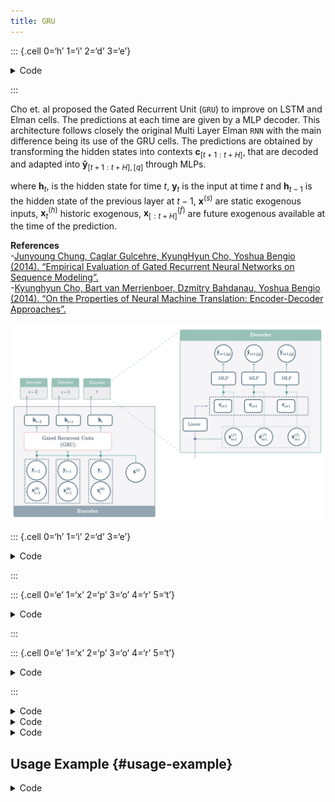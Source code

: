 ```yaml
---
title: GRU
---
```


::: {.cell 0=‘h’ 1=‘i’ 2=‘d’ 3=‘e’}

<details>
<summary>Code</summary>

``` python
%load_ext autoreload
%autoreload 2
```

</details>

:::

Cho et. al proposed the Gated Recurrent Unit (`GRU`) to improve on LSTM
and Elman cells. The predictions at each time are given by a MLP
decoder. This architecture follows closely the original Multi Layer
Elman `RNN` with the main difference being its use of the GRU cells. The
predictions are obtained by transforming the hidden states into contexts
$\mathbf{c}_{[t+1:t+H]}$, that are decoded and adapted into
$\mathbf{\hat{y}}_{[t+1:t+H],[q]}$ through MLPs.

where $\mathbf{h}_{t}$, is the hidden state for time $t$,
$\mathbf{y}_{t}$ is the input at time $t$ and $\mathbf{h}_{t-1}$ is the
hidden state of the previous layer at $t-1$, $\mathbf{x}^{(s)}$ are
static exogenous inputs, $\mathbf{x}^{(h)}_{t}$ historic exogenous,
$\mathbf{x}^{(f)}_{[:t+H]}$ are future exogenous available at the time
of the prediction.

**References**<br> -[Junyoung Chung, Caglar Gulcehre, KyungHyun Cho,
Yoshua Bengio (2014). “Empirical Evaluation of Gated Recurrent Neural
Networks on Sequence Modeling”.](https:arxivorg/abs/1412.3555)<br>
-[Kyunghyun Cho, Bart van Merrienboer, Dzmitry Bahdanau, Yoshua Bengio
(2014). “On the Properties of Neural Machine Translation:
Encoder-Decoder Approaches”.](https://arxiv.org/abs/1409.1259)<br>

![Figure 1. Gated Recurrent Unit Cell.](imgs_models/gru.png)

::: {.cell 0=‘h’ 1=‘i’ 2=‘d’ 3=‘e’}

<details>
<summary>Code</summary>

``` python
from nbdev.showdoc import show_doc
```

</details>

:::

::: {.cell 0=‘e’ 1=‘x’ 2=‘p’ 3=‘o’ 4=‘r’ 5=‘t’}

<details>
<summary>Code</summary>

``` python
from typing import Optional

import torch
import torch.nn as nn

from neuralforecast.losses.pytorch import MAE
from neuralforecast.common._base_recurrent import BaseRecurrent
from neuralforecast.common._modules import MLP
```

</details>

:::

::: {.cell 0=‘e’ 1=‘x’ 2=‘p’ 3=‘o’ 4=‘r’ 5=‘t’}

<details>
<summary>Code</summary>

``` python
class GRU(BaseRecurrent):
    """ GRU

    Multi Layer Recurrent Network with Gated Units (GRU), and
    MLP decoder. The network has `tanh` or `relu` non-linearities, it is trained 
    using ADAM stochastic gradient descent. The network accepts static, historic 
    and future exogenous data, flattens the inputs.

        **Parameters:**<br>
    `h`: int, forecast horizon.<br>
    `input_size`: int, maximum sequence length for truncated train backpropagation. Default -1 uses all history.<br>
    `inference_input_size`: int, maximum sequence length for truncated inference. Default -1 uses all history.<br>
    `encoder_n_layers`: int=2, number of layers for the GRU.<br>
    `encoder_hidden_size`: int=200, units for the GRU's hidden state size.<br>
    `encoder_activation`: str=`tanh`, type of GRU activation from `tanh` or `relu`.<br>
    `encoder_bias`: bool=True, whether or not to use biases b_ih, b_hh within GRU units.<br>
    `encoder_dropout`: float=0., dropout regularization applied to GRU outputs.<br>
    `context_size`: int=10, size of context vector for each timestamp on the forecasting window.<br>
    `decoder_hidden_size`: int=200, size of hidden layer for the MLP decoder.<br>
    `decoder_layers`: int=2, number of layers for the MLP decoder.<br>
    `futr_exog_list`: str list, future exogenous columns.<br>
    `hist_exog_list`: str list, historic exogenous columns.<br>
    `stat_exog_list`: str list, static exogenous columns.<br>
    `loss`: PyTorch module, instantiated train loss class from [losses collection](https://nixtla.github.io/neuralforecast/losses.pytorch.html).<br>
    `valid_loss`: PyTorch module=`loss`, instantiated valid loss class from [losses collection](https://nixtla.github.io/neuralforecast/losses.pytorch.html).<br>
    `max_steps`: int=1000, maximum number of training steps.<br>
    `learning_rate`: float=1e-3, Learning rate between (0, 1).<br>
    `num_lr_decays`: int=-1, Number of learning rate decays, evenly distributed across max_steps.<br>
    `early_stop_patience_steps`: int=-1, Number of validation iterations before early stopping.<br>
    `val_check_steps`: int=100, Number of training steps between every validation loss check.<br>
    `batch_size`: int=32, number of differentseries in each batch.<br>
    `valid_batch_size`: int=None, number of different series in each validation and test batch.<br>
    `scaler_type`: str='robust', type of scaler for temporal inputs normalization see [temporal scalers](https://nixtla.github.io/neuralforecast/common.scalers.html).<br>
    `random_seed`: int=1, random_seed for pytorch initializer and numpy generators.<br>
    `num_workers_loader`: int=os.cpu_count(), workers to be used by `TimeSeriesDataLoader`.<br>
    `drop_last_loader`: bool=False, if True `TimeSeriesDataLoader` drops last non-full batch.<br>
    `alias`: str, optional,  Custom name of the model.<br>
    `**trainer_kwargs`: int,  keyword trainer arguments inherited from [PyTorch Lighning's trainer](https://pytorch-lightning.readthedocs.io/en/stable/api/pytorch_lightning.trainer.trainer.Trainer.html?highlight=trainer).<br>    
    """
    # Class attributes
    SAMPLING_TYPE = 'recurrent'
    
    def __init__(self,
                 h: int,
                 input_size: int = -1,
                 inference_input_size: int = -1,
                 encoder_n_layers: int = 2,
                 encoder_hidden_size: int = 200,
                 encoder_activation: str = 'tanh',
                 encoder_bias: bool = True,
                 encoder_dropout: float = 0.,
                 context_size: int = 10,
                 decoder_hidden_size: int = 200,
                 decoder_layers: int = 2,
                 futr_exog_list = None,
                 hist_exog_list = None,
                 stat_exog_list = None,
                 loss = MAE(),
                 valid_loss = None,
                 max_steps: int = 1000,
                 learning_rate: float = 1e-3,
                 num_lr_decays: int = -1,
                 early_stop_patience_steps: int =-1,
                 val_check_steps: int = 100,
                 batch_size=32,
                 valid_batch_size: Optional[int] = None,
                 scaler_type: str='robust',
                 random_seed=1,
                 num_workers_loader=0,
                 drop_last_loader=False,
                 **trainer_kwargs):
        super(GRU, self).__init__(
            h=h,
            input_size=input_size,
            inference_input_size=inference_input_size,
            loss=loss,
            valid_loss=valid_loss,
            max_steps=max_steps,
            learning_rate=learning_rate,
            num_lr_decays=num_lr_decays,
            early_stop_patience_steps=early_stop_patience_steps,
            val_check_steps=val_check_steps,
            batch_size=batch_size,
            valid_batch_size=valid_batch_size,
            scaler_type=scaler_type,
            futr_exog_list=futr_exog_list,
            hist_exog_list=hist_exog_list,
            stat_exog_list=stat_exog_list,
            num_workers_loader=num_workers_loader,
            drop_last_loader=drop_last_loader,
            random_seed=random_seed,
            **trainer_kwargs
        )

        # RNN
        self.encoder_n_layers = encoder_n_layers
        self.encoder_hidden_size = encoder_hidden_size
        self.encoder_bias = encoder_bias
        self.encoder_dropout = encoder_dropout
        
        # Context adapter
        self.context_size = context_size

        # MLP decoder
        self.decoder_hidden_size = decoder_hidden_size
        self.decoder_layers = decoder_layers

        self.futr_exog_size = len(self.futr_exog_list)
        self.hist_exog_size = len(self.hist_exog_list)
        self.stat_exog_size = len(self.stat_exog_list)
        
        # RNN input size (1 for target variable y)
        input_encoder = 1 + self.hist_exog_size + self.stat_exog_size

        # Instantiate model
        self.hist_encoder = nn.GRU(input_size=input_encoder,
                                   hidden_size=self.encoder_hidden_size,
                                   num_layers=self.encoder_n_layers,
                                   bias=self.encoder_bias,
                                   dropout=self.encoder_dropout,
                                   batch_first=True)

        # Context adapter
        self.context_adapter = nn.Linear(in_features=self.encoder_hidden_size + self.futr_exog_size * h,
                                         out_features=self.context_size * h)

        # Decoder MLP
        self.mlp_decoder = MLP(in_features=self.context_size + self.futr_exog_size,
                               out_features=self.loss.outputsize_multiplier,
                               hidden_size=self.decoder_hidden_size,
                               num_layers=self.decoder_layers,
                               activation='ReLU',
                               dropout=0.0)

    def forward(self, windows_batch):
        
        # Parse windows_batch
        encoder_input = windows_batch['insample_y'] # [B, seq_len, 1]
        futr_exog     = windows_batch['futr_exog']
        hist_exog     = windows_batch['hist_exog']
        stat_exog     = windows_batch['stat_exog']

        # Concatenate y, historic and static inputs
        # [B, C, seq_len, 1] -> [B, seq_len, C]
        # Contatenate [ Y_t, | X_{t-L},..., X_{t} | S ]
        batch_size, seq_len = encoder_input.shape[:2]
        if self.hist_exog_size > 0:
            hist_exog = hist_exog.permute(0,2,1,3).squeeze(-1) # [B, X, seq_len, 1] -> [B, seq_len, X]
            encoder_input = torch.cat((encoder_input, hist_exog), dim=2)

        if self.stat_exog_size > 0:
            stat_exog = stat_exog.unsqueeze(1).repeat(1, seq_len, 1) # [B, S] -> [B, seq_len, S]
            encoder_input = torch.cat((encoder_input, stat_exog), dim=2)

        # RNN forward
        hidden_state, _ = self.hist_encoder(encoder_input) # [B, seq_len, rnn_hidden_state]

        if self.futr_exog_size > 0:
            futr_exog = futr_exog.permute(0,2,3,1)[:,:,1:,:]  # [B, F, seq_len, 1+H] -> [B, seq_len, H, F]
            hidden_state = torch.cat(( hidden_state, futr_exog.reshape(batch_size, seq_len, -1)), dim=2)

        # Context adapter
        context = self.context_adapter(hidden_state)
        context = context.reshape(batch_size, seq_len, self.h, self.context_size)

        # Residual connection with futr_exog
        if self.futr_exog_size > 0:
            context = torch.cat((context, futr_exog), dim=-1)

        # Final forecast
        output = self.mlp_decoder(context)
        output = self.loss.domain_map(output)
        
        return output
```

</details>

:::

<details>
<summary>Code</summary>

``` python
show_doc(GRU)
```

</details>
<details>
<summary>Code</summary>

``` python
show_doc(GRU.fit, name='GRU.fit')
```

</details>
<details>
<summary>Code</summary>

``` python
show_doc(GRU.predict, name='GRU.predict')
```

</details>

## Usage Example {#usage-example}

<details>
<summary>Code</summary>

``` python
import numpy as np
import pandas as pd
import pytorch_lightning as pl
import matplotlib.pyplot as plt

from neuralforecast import NeuralForecast
from neuralforecast.models import GRU
from neuralforecast.losses.pytorch import MQLoss, DistributionLoss
from neuralforecast.utils import AirPassengersPanel, AirPassengersStatic
from neuralforecast.tsdataset import TimeSeriesDataset, TimeSeriesLoader

Y_train_df = AirPassengersPanel[AirPassengersPanel.ds<AirPassengersPanel['ds'].values[-12]] # 132 train
Y_test_df = AirPassengersPanel[AirPassengersPanel.ds>=AirPassengersPanel['ds'].values[-12]].reset_index(drop=True) # 12 test

fcst = NeuralForecast(
    models=[GRU(h=12,input_size=-1,
                loss=DistributionLoss(distribution='Normal', level=[80, 90]),
                scaler_type='robust',
                encoder_n_layers=2,
                encoder_hidden_size=128,
                context_size=10,
                decoder_hidden_size=128,
                decoder_layers=2,
                max_steps=200,
                futr_exog_list=None,
                hist_exog_list=['y_[lag12]'],
                stat_exog_list=['airline1'],
                )
    ],
    freq='M'
)
fcst.fit(df=Y_train_df, static_df=AirPassengersStatic)
forecasts = fcst.predict(futr_df=Y_test_df)

Y_hat_df = forecasts.reset_index(drop=False).drop(columns=['unique_id','ds'])
plot_df = pd.concat([Y_test_df, Y_hat_df], axis=1)
plot_df = pd.concat([Y_train_df, plot_df])

plot_df = plot_df[plot_df.unique_id=='Airline1'].drop('unique_id', axis=1)
plt.plot(plot_df['ds'], plot_df['y'], c='black', label='True')
plt.plot(plot_df['ds'], plot_df['GRU-median'], c='blue', label='median')
plt.fill_between(x=plot_df['ds'][-12:], 
                 y1=plot_df['GRU-lo-90'][-12:].values, 
                 y2=plot_df['GRU-hi-90'][-12:].values,
                 alpha=0.4, label='level 90')
plt.legend()
plt.grid()
plt.plot()
```

</details>

